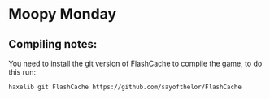 # Moopy Monday
## Compiling notes:
You need to install the git version of FlashCache to compile the game, to do this run:

`haxelib git FlashCache https://github.com/sayofthelor/FlashCache`